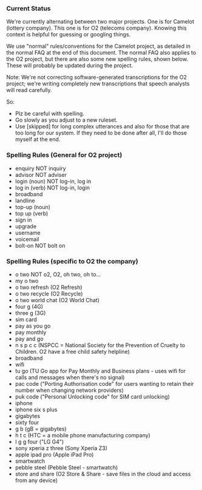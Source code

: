 
### Current Status

We're currently alternating between two major projects. One is for Camelot (lottery company). This one is for O2 (telecoms company). Knowing this context is helpful for guessing or googling things.

We use "normal" rules/conventions for the Camelot project, as detailed in the normal FAQ at the end of this document. The normal FAQ also applies to the O2 project, but there are also some new spelling rules, shown below. These will probably be updated during the project.

Note: We're not correcting software-generated transcriptions for the O2 project; we're writing completely new transcriptions that speech analysts will read carefully.

So:
- Plz be careful with spelling.
- Go slowly as you adjust to a new ruleset.
- Use [skipped] for long complex utterances and also for those that are too long for our system. If they need to be done after all, I'll do those myself at the end.


### Spelling Rules (General for O2 project)

- enquiry	NOT inquiry
- advisor	NOT adviser
- login (noun) 	NOT log-in, log in
- log in (verb)	NOT log-in, login
- broadband		
- landline		
- top-up (noun)		
- top up (verb)		
- sign in		
- upgrade		
- username		
- voicemail		
- bolt-on	NOT bolt on


### Spelling Rules (specific to O2 the company)

- o two 	NOT o2, O2, oh two, oh to...
- my o two
- o two refresh	(O2 Refresh)
- o two recycle	(O2 Recycle)
- o two world chat	(O2 World Chat)
- four g	(4G)
- three g	(3G)
- sim card
- pay as you go
- pay monthly
- pay and go
- n s p c c		(NSPCC = National Society for the Prevention of Cruelty to Children. O2 have a free child safety helpline)
- broadband
- wifi
- tu go		(TU Go app for Pay Monthly and Business plans - uses wifi for calls and messages when there's no signal)
- pac code	("Porting Authorisation code" for users wanting to retain their number when changing network providers)
- puk code	("Personal Unlocking code" for SIM card unlocking)
- iphone
- iphone six s plus
- gigabytes
- sixty four
- g b 	(gB = gigabytes)
- h t c		(HTC = a mobile phone manufacturing company)
- l g g four 	("LG G4")
- sony xperia z three	(Sony Xperia Z3)
- apple ipad pro 	(Apple iPad Pro)
- smartwatch
- pebble steel	(Pebble Steel - smartwatch)
- store and share		(O2 Store & Share - save files in the cloud and access from any device)
